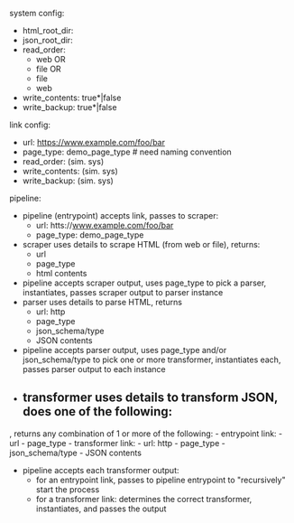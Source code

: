 

system config:

- html_root_dir:
- json_root_dir:
- read_order:
    - web
    OR
    - file
    OR
    - file
    - web
- write_contents: true*|false
- write_backup: true*|false


link config:

- url: https://www.example.com/foo/bar
- page_type: demo_page_type   # need naming convention
- read_order: (sim. sys)
- write_contents: (sim. sys)
- write_backup: (sim. sys)




pipeline:

- pipeline (entrypoint) accepts link, passes to scraper:
    - url: htts://www.example.com/foo/bar
    - page_type: demo_page_type
- scraper uses details to scrape HTML (from web or file), returns:
    - url
    - page_type
    - html contents
- pipeline accepts scraper output, uses page_type to pick a parser, instantiates, passes scraper output to parser instance
- parser uses details to parse HTML, returns
    - url: http
    - page_type
    - json_schema/type
    - JSON contents
- pipeline accepts parser output, uses page_type and/or json_schema/type to pick one or more transformer, instantiates each, passes parser output to each instance
- transformer uses details to transform JSON, does one of the following:
    -
, returns any combination of 1 or more of the following:
    - entrypoint link:
        - url
        - page_type
    - transformer link:
        - url: http
        - page_type
        - json_schema/type
        - JSON contents
- pipeline accepts each transformer output:
    - for an entrypoint link, passes to pipeline entrypoint to "recursively" start the process
    - for a transformer link: determines the correct transformer, instantiates, and passes the output
